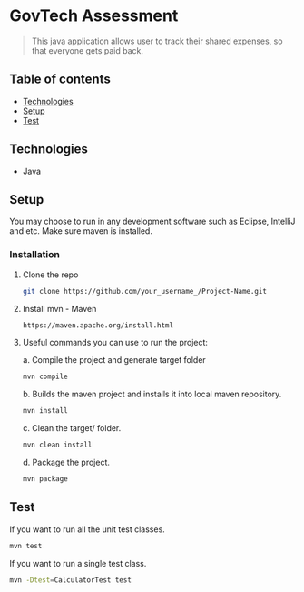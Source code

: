 # GovTech Assessment
> This java application allows user to track their shared expenses, so that everyone gets paid back.

## Table of contents
* [Technologies](#technologies)
* [Setup](#setup)
* [Test](#test)

## Technologies
* Java

## Setup
You may choose to run in any development software such as Eclipse, IntelliJ and etc.
Make sure maven is installed.

### Installation

1. Clone the repo
   ```sh
   git clone https://github.com/your_username_/Project-Name.git
   ```
2. Install mvn - Maven
   ```sh
   https://maven.apache.org/install.html
   ```
3. Useful commands you can use to run the project:

   a. Compile the project and generate target folder
   ```sh
   mvn compile
   ```
   b. Builds the maven project and installs it into local maven repository.
   ```sh
   mvn install
   ```
   c. Clean the target/ folder.
   ```sh
   mvn clean install
   ```
   d. Package the project.
   ```sh
   mvn package
   ```

## Test
If you want to run all the unit test classes.
```sh
mvn test
```

If you want to run a single test class.
```sh
mvn -Dtest=CalculatorTest test
```
